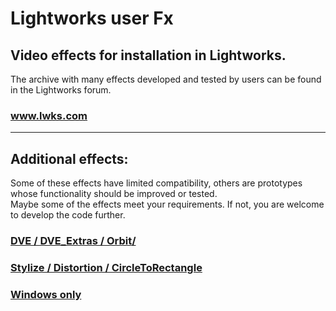 
# Lightworks user Fx

## Video effects for installation in Lightworks.

The archive with many effects developed and tested by users can be found in the Lightworks forum.
### <a href="https://www.lwks.com/index.php?option=com_kunena&func=view&catid=7&id=188603&Itemid=81#ftop" TARGET="_blank">www.lwks.com</a> 


----------------------------------------------------------------------------

## Additional effects:
Some of these effects have limited compatibility, others are prototypes whose functionality should be improved or tested.  
Maybe some of the effects meet your requirements.  If not, you are welcome to develop the code further.

### [DVE / DVE_Extras / Orbit/](DVE/DVE_Extras/Orbit/README.md)

### [Stylize / Distortion / CircleToRectangle](Stylize/Distortion/CircleToRectangle/README.md)

### [Windows only](Windows_only/README.md)

